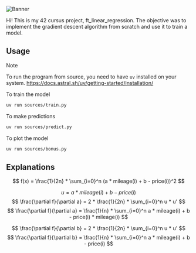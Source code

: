 ![Banner](assets/banner.png)

Hi! This is my 42 cursus project, ft_linear_regression. The objective was to implement the gradient descent algorithm from scratch and use it to train a model.

## Usage

> [!NOTE]
> To run the program from source, you need to have `uv` installed on your system.
> https://docs.astral.sh/uv/getting-started/installation/

To train the model
```bash
uv run sources/train.py
```

To make predictions
```bash
uv run sources/predict.py
```

To plot the model
```bash
uv run sources/bonus.py
```

## Explanations

$$
f(x) = \frac{1}{2n} * \sum_{i=0}^n (a * mileage(i) + b - price(i))^2
$$

$$
u = a * mileage(i) + b - price(i)
$$
$$
\frac{\partial f}{\partial a} = 2 * \frac{1}{2n} * \sum_{i=0}^n u * u'
$$
$$
\frac{\partial f}{\partial a} = \frac{1}{n} * \sum_{i=0}^n a * mileage(i) + b - price(i) * mileage(i)
$$

$$
\frac{\partial f}{\partial b} = 2 * \frac{1}{2n} * \sum_{i=0}^n u * u'
$$
$$
\frac{\partial f}{\partial b} = \frac{1}{n} * \sum_{i=0}^n a * mileage(i) + b - price(i)
$$
